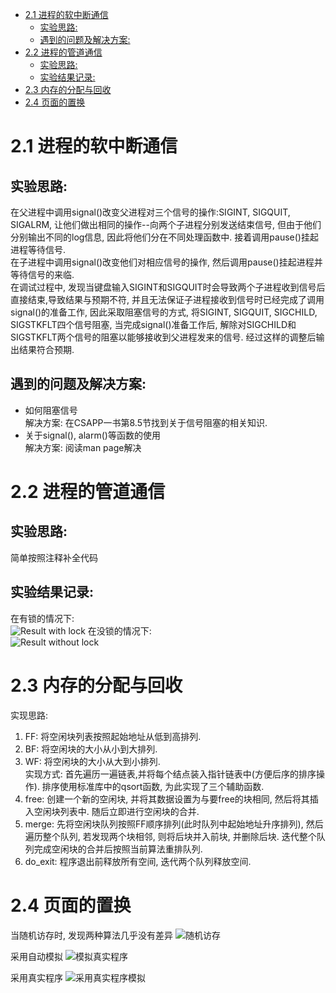 - [2.1 进程的软中断通信](#21-进程的软中断通信)
  - [实验思路:](#实验思路)
  - [遇到的问题及解决方案:](#遇到的问题及解决方案)
- [2.2 进程的管道通信](#22-进程的管道通信)
  - [实验思路:](#实验思路-1)
  - [实验结果记录:](#实验结果记录)
- [2.3 内存的分配与回收](#23-内存的分配与回收)
- [2.4 页面的置换](#24-页面的置换)

# 2.1 进程的软中断通信
## 实验思路:
在父进程中调用signal()改变父进程对三个信号的操作:SIGINT, SIGQUIT, SIGALRM, 让他们做出相同的操作--向两个子进程分别发送结束信号, 但由于他们分别输出不同的log信息, 因此将他们分在不同处理函数中. 接着调用pause()挂起进程等待信号.  
在子进程中调用signal()改变他们对相应信号的操作, 然后调用pause()挂起进程并等待信号的来临.  
在调试过程中, 发现当键盘输入SIGINT和SIGQUIT时会导致两个子进程收到信号后直接结束,导致结果与预期不符, 并且无法保证子进程接收到信号时已经完成了调用signal()的准备工作, 因此采取阻塞信号的方式, 将SIGINT, SIGQUIT, SIGCHILD, SIGSTKFLT四个信号阻塞, 当完成signal()准备工作后, 解除对SIGCHILD和SIGSTKFLT两个信号的阻塞以能够接收到父进程发来的信号. 经过这样的调整后输出结果符合预期.  
## 遇到的问题及解决方案:
- 如何阻塞信号  
解决方案: 在CSAPP一书第8.5节找到关于信号阻塞的相关知识.  
- 关于signal(), alarm()等函数的使用  
解决方案: 阅读man page解决  

# 2.2 进程的管道通信
## 实验思路:  
简单按照注释补全代码  
## 实验结果记录:  
在有锁的情况下:  
![Result with lock](./image1.png)
在没锁的情况下:  
![Result without lock](./image2.png)

# 2.3 内存的分配与回收
实现思路: 
1.  FF: 将空闲块列表按照起始地址从低到高排列. 
2.  BF: 将空闲块的大小从小到大排列.
3.  WF: 将空闲块的大小从大到小排列.  
实现方式: 首先遍历一遍链表,并将每个结点装入指针链表中(方便后序的排序操作). 排序使用标准库中的qsort函数, 为此实现了三个辅助函数.   
4. free: 创建一个新的空闲块, 并将其数据设置为与要free的块相同, 然后将其插入空闲块列表中. 随后立即进行空闲块的合并.  
5. merge: 先将空闲块队列按照FF顺序排列(此时队列中起始地址升序排列), 然后遍历整个队列, 若发现两个块相邻, 则将后块并入前块, 并删除后块. 迭代整个队列完成空闲块的合并后按照当前算法重排队列.  
6. do_exit: 程序退出前释放所有空间, 迭代两个队列释放空间.  

# 2.4 页面的置换
当随机访存时, 发现两种算法几乎没有差异
![随机访存](image-2.png)

采用自动模拟
![模拟真实程序](image-3.png)

采用真实程序
![采用真实程序模拟](image-4.png)
 

